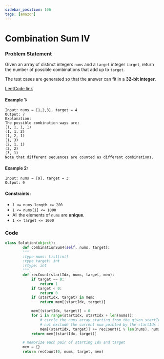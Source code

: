 ```yaml
---
sidebar_position: 106
tags: [amazon]
---
```


# Combination Sum IV

### Problem Statement

Given an array of distinct integers `nums` and a `target` integer `target`, return the number of possible combinations that add up to `target`.

The test cases are generated so that the answer can fit in a **32-bit integer**.

[LeetCode link](https://leetcode.com/problems/combination-sum-iv)

#### Example 1:

```
Input: nums = [1,2,3], target = 4
Output: 7
Explanation:
The possible combination ways are:
(1, 1, 1, 1)
(1, 1, 2)
(1, 2, 1)
(1, 3)
(2, 1, 1)
(2, 2)
(3, 1)
Note that different sequences are counted as different combinations.
```

#### Example 2:

```
Input: nums = [9], target = 3
Output: 0
```

#### Constraints:

- `1 <= nums.length <= 200`
- `1 <= nums[i] <= 1000`
- All the elements of `nums` are **unique**.
- `1 <= target <= 1000`

### Code

```python title="Python Code"
class Solution(object):
        def combinationSum4(self, nums, target):
        """
        :type nums: List[int]
        :type target: int
        :rtype: int
        """
        def recCount(startIdx, nums, target, mem):
            if target == 0:
                return 1
            if target < 0:
                return 0
            if (startIdx, target) in mem:
                return mem[(startIdx, target)]

            mem[(startIdx, target)] = 0
            for i in range(startIdx, startIdx + len(nums)):
                # circle the nums array starting from the given startIdx
                # not exclude the current num pointed by the startIdx for the next recursion
                mem[(startIdx, target)] += recCount(i % len(nums), nums, target - nums[i % len(nums)], mem)
            return mem[(startIdx, target)]

        # memorize each pair of starting Idx and target
        mem = {}
        return recCount(0, nums, target, mem)
```
